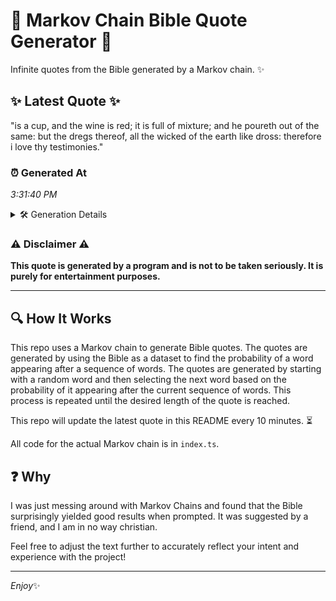 # 📖 Markov Chain Bible Quote Generator 📖

Infinite quotes from the Bible generated by a Markov chain. ✨

## ✨ Latest Quote ✨
"is a cup, and the wine is red; it is full of mixture; and he poureth out of the same: but the dregs thereof, all the wicked of the earth like dross: therefore i love thy testimonies."

### ⏰ Generated At
*3:31:40 PM*

<details>
    <summary>🛠️ Generation Details</summary>
    <p>
        <strong>🌱 Seed:</strong> is<br>
        <strong>🔄 Iterations:</strong> 36<br>
        <strong>📜 Context History:</strong><br>[ is ]: a<br>[ is, a ]: cup,<br>[ is, a, cup, ]: and<br>[ is, a, cup,, and ]: the<br>[ is, a, cup,, and, the ]: wine<br>[ is, a, cup,, and, the, wine ]: is<br>[ a, cup,, and, the, wine, is ]: red;<br>[ cup,, and, the, wine, is, red; ]: it<br>[ and, the, wine, is, red;, it ]: is<br>[ the, wine, is, red;, it, is ]: full<br>[ wine, is, red;, it, is, full ]: of<br>[ is, red;, it, is, full, of ]: mixture;<br>[ red;, it, is, full, of, mixture; ]: and<br>[ it, is, full, of, mixture;, and ]: he<br>[ is, full, of, mixture;, and, he ]: poureth<br>[ full, of, mixture;, and, he, poureth ]: out<br>[ of, mixture;, and, he, poureth, out ]: of<br>[ mixture;, and, he, poureth, out, of ]: the<br>[ and, he, poureth, out, of, the ]: same:<br>[ he, poureth, out, of, the, same: ]: but<br>[ poureth, out, of, the, same:, but ]: the<br>[ out, of, the, same:, but, the ]: dregs<br>[ of, the, same:, but, the, dregs ]: thereof,<br>[ the, same:, but, the, dregs, thereof, ]: all<br>[ same:, but, the, dregs, thereof,, all ]: the<br>[ but, the, dregs, thereof,, all, the ]: wicked<br>[ the, dregs, thereof,, all, the, wicked ]: of<br>[ dregs, thereof,, all, the, wicked, of ]: the<br>[ thereof,, all, the, wicked, of, the ]: earth<br>[ all, the, wicked, of, the, earth ]: like<br>[ the, wicked, of, the, earth, like ]: dross:<br>[ wicked, of, the, earth, like, dross: ]: therefore<br>[ of, the, earth, like, dross:, therefore ]: i<br>[ the, earth, like, dross:, therefore, i ]: love<br>[ earth, like, dross:, therefore, i, love ]: thy<br>[ like, dross:, therefore, i, love, thy ]: testimonies.<br>
    </p>
</details>

### ⚠️ Disclaimer ⚠️
**This quote is generated by a program and is not to be taken seriously. It is purely for entertainment purposes.**

---

## 🔍 How It Works

This repo uses a Markov chain to generate Bible quotes. The quotes are generated by using the Bible as a dataset to find the probability of a word appearing after a sequence of words. The quotes are generated by starting with a random word and then selecting the next word based on the probability of it appearing after the current sequence of words. This process is repeated until the desired length of the quote is reached.

This repo will update the latest quote in this README every 10 minutes. ⏳

All code for the actual Markov chain is in `index.ts`.

## ❓ Why

I was just messing around with Markov Chains and found that the Bible surprisingly yielded good results when prompted. 
It was suggested by a friend, and I am in no way christian.

Feel free to adjust the text further to accurately reflect your intent and experience with the project!

---

*Enjoy*✨
